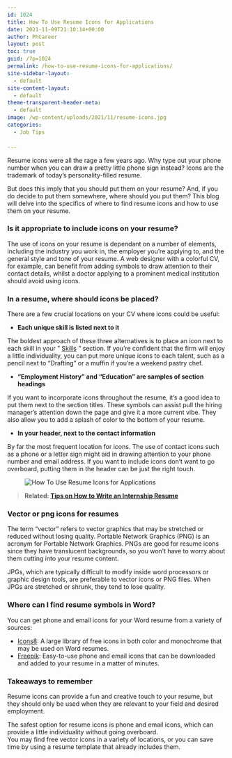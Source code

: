 ```yaml
---
id: 1024
title: How To Use Resume Icons for Applications
date: 2021-11-09T21:10:14+00:00
author: PhCareer
layout: post
toc: true
guid: /?p=1024
permalink: /how-to-use-resume-icons-for-applications/
site-sidebar-layout:
  - default
site-content-layout:
  - default
theme-transparent-header-meta:
  - default
image: /wp-content/uploads/2021/11/resume-icons.jpg
categories:
  - Job Tips
 
---
```

Resume icons were all the rage a few years ago. Why type out your phone number when you can draw a pretty little phone sign instead? Icons are the trademark of today&#8217;s personality-filled resume.

But does this imply that you should put them on your resume? And, if you do decide to put them somewhere, where should you put them? This blog will delve into the specifics of where to find resume icons and how to use them on your resume.

 
### **Is it appropriate to include icons on your resume?**

The use of icons on your resume is dependant on a number of elements, including the industry you work in, the employer you&#8217;re applying to, and the general style and tone of your resume. A web designer with a colorful CV, for example, can benefit from adding symbols to draw attention to their contact details, whilst a doctor applying to a prominent medical institution should avoid using icons.

 

### **In a resume, where should icons be placed?**

There are a few crucial locations on your CV where icons could be useful:

  * **Each unique skill is listed next to it**

The boldest approach of these three alternatives is to place an icon next to each skill in your &#8221; [Skills](/how-to-learn-new-skills-for-your-resume/) &#8221; section. If you&#8217;re confident that the firm will enjoy a little individuality, you can put more unique icons to each talent, such as a pencil next to &#8220;Drafting&#8221; or a muffin if you&#8217;re a weekend pastry chef.

  * **&#8220;Employment History&#8221; and &#8220;Education&#8221; are samples of section headings**

If you want to incorporate icons throughout the resume, it&#8217;s a good idea to put them next to the section titles. These symbols can assist pull the hiring manager&#8217;s attention down the page and give it a more current vibe. They also allow you to add a splash of color to the bottom of your resume.

  * **In your header, next to the contact information**

By far the most frequent location for icons. The use of contact icons such as a phone or a letter sign might aid in drawing attention to your phone number and email address. If you want to include icons don&#8217;t want to go overboard, putting them in the header can be just the right touch.
 
 
<figure class="wp-block-image size-large">

<img loading="lazy" width="1024" height="702" src="/wp-content/uploads/2021/11/resume_icons-1024x702.jpg" alt="How To Use Resume Icons for Applications " class="wp-image-1025" srcset="/wp-content/uploads/2021/11/resume_icons-1024x702.jpg 1024w, /wp-content/uploads/2021/11/resume_icons-300x206.jpg 300w, /wp-content/uploads/2021/11/resume_icons-768x527.jpg 768w, /wp-content/uploads/2021/11/resume_icons-1536x1053.jpg 1536w, /wp-content/uploads/2021/11/resume_icons.jpg 1800w" sizes="(max-width: 1024px) 100vw, 1024px" /> </figure> 

 
<blockquote class="wp-block-quote">
  <p>
    <strong>Related: <a href="/tips-on-how-to-write-an-internship-resume/">Tips on How to Write an Internship Resume</a></strong>
  </p>
</blockquote>

 
### **Vector or png icons for resumes**

The term &#8220;vector&#8221; refers to vector graphics that may be stretched or reduced without losing quality. Portable Network Graphics (PNG) is an acronym for Portable Network Graphics. PNGs are good for resume icons since they have translucent backgrounds, so you won&#8217;t have to worry about them cutting into your resume content.

JPGs, which are typically difficult to modify inside word processors or graphic design tools, are preferable to vector icons or PNG files. When JPGs are stretched or shrunk, they tend to lose quality.

 

### **Where can I find resume symbols in Word?**

You can get phone and email icons for your Word resume from a variety of sources:

  * [Icons8](https://icons8.com/icons/set/resume): A large library of free icons in both color and monochrome that may be used on Word resumes.
  * [Freepik](https://www.freepik.com/popular-icons): Easy-to-use phone and email icons that can be downloaded and added to your resume in a matter of minutes.

 
### **Takeaways to remember**

Resume icons can provide a fun and creative touch to your resume, but they should only be used when they are relevant to your field and desired employment.

The safest option for resume icons is phone and email icons, which can provide a little individuality without going overboard.  
You may find free vector icons in a variety of locations, or you can save time by using a resume template that already includes them.

